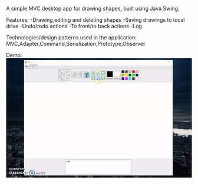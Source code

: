 A simple MVC desktop app for drawing shapes, built using Java Swing.

Features: -Drawing,editing and deleting shapes -Saving drawings to local drive -Undo/redo actions -To front/to back actions -Log

Technologies/design patterns used in the application: MVC,Adapter,Command,Serialization,Prototype,Observer


Demo:
![](demo.gif)
